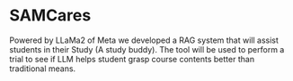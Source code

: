 # SAMCares
Powered by LLaMa2 of Meta we developed a RAG system that will assist students in their Study (A study buddy). The tool will be used to perform a trial to see if LLM helps student grasp course contents better than traditional means. 
